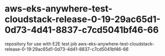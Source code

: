 # aws-eks-anywhere-test-cloudstack-release-0-19-29ac65d1-0d73-4d41-8837-c7cd5041bf46-66
repository for use with E2E test job aws-eks-anywhere-test-cloudstack-release-0-19:29ac65d1-0d73-4d41-8837-c7cd5041bf46-66
